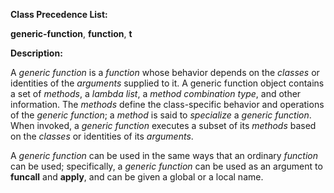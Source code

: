  

**Class Precedence List:** 

**generic-function**, **function**, **t** 

**Description:** 

A *generic function* is a *function* whose behavior depends on the *classes* or identities of the *arguments* supplied to it. A generic function object contains a set of *methods*, a *lambda list*, a *method combination type*, and other information. The *methods* define the class-specific behavior and operations of the *generic function*; a *method* is said to *specialize* a *generic function*. When invoked, a *generic function* executes a subset of its *methods* based on the *classes* or identities of its *arguments*. 

A *generic function* can be used in the same ways that an ordinary *function* can be used; specifically, a *generic function* can be used as an argument to **funcall** and **apply**, and can be given a global or a local name.  



